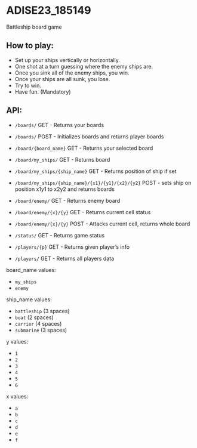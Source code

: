 # ADISE23_185149

Battleship board game

## How to play:
 - Set up your ships vertically or horizontally.
 - One shot at a turn guessing where the enemy ships are.
 - Once you sink all of the enemy ships, you win.
 - Once your ships are all sunk, you lose.
 - Try to win.
 - Have fun. (Mandatory)


## API: 

- ```/boards/```                                         GET 	- Returns your boards
- ```/boards/``` 										                               POST 	- Initializes boards and returns player boards

- ```/board/{board_name}```                               GET 	- Returns your selected board

- ```/board/my_ships/```								                          GET 	- Returns board
- ```/board/my_ships/{ship_name}```					                  GET 	- Returns position of ship if set
- ```/board/my_ships/{ship_name}/{x1}/{y1}/{x2}/{y2}```  	POST 	- sets ship on position x1y1 to x2y2 and returns boards

- ```/board/enemy/``` 							                            GET 	- Returns enemy board
- ```/board/enemy/{x}/{y}``` 							                      GET 	- Returns current cell status
- ```/board/enemy/{x}/{y}``` 							                      POST 	- Attacks current cell, returns whole board

- ```/status/``` 										                               GET 	- Returns game status

- ```/players/{p}```							                             GET		- Returns given player’s info
- ```/players/```									                               GET		- Returns all players data

board_name values:
- ```my_ships```
- ```enemy```

ship_name values:
- ```battleship``` (3 spaces)
- ```boat``` (2 spaces)
- ```carrier``` (4 spaces)
- ```submarine``` (3 spaces)

y values:
- ```1```
- ```2```
- ```3```
- ```4```
- ```5```
- ```6```

x values:
- ```a```
- ```b```
- ```c```
- ```d```
- ```e```
- ```f```
